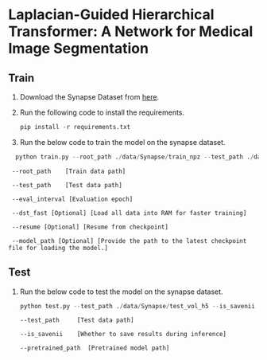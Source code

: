 # Laplacian-Guided Hierarchical Transformer: A Network for Medical Image Segmentation <br> <span style="float: right"><sub><sup></sub></sup></span>

## Train

1) Download the Synapse Dataset from [here](https://drive.google.com/uc?export=download&id=18I9JHH_i0uuEDg-N6d7bfMdf7Ut6bhBi).

2) Run the following code to install the requirements.

    ```python
   pip install -r requirements.txt
    ```

4) Run the below code to train the model on the synapse dataset.

  ```python
    python train.py --root_path ./data/Synapse/train_npz --test_path ./data/Synapse/test_vol_h5  --batch_size 20 --eval_interval 20 --max_epochs 600 --dst_fast --resume --model_path [MODEL PATH]
  ```
    
   ```
    --root_path    [Train data path]

    --test_path    [Test data path]

    --eval_interval [Evaluation epoch]

    --dst_fast [Optional] [Load all data into RAM for faster training]

    --resume [Optional] [Resume from checkpoint]

    --model_path [Optional] [Provide the path to the latest checkpoint file for loading the model.]
   ```


## Test 

1) Run the below code to test the model on the synapse dataset.
  
    
    ```python
    python test.py --test_path ./data/Synapse/test_vol_h5 --is_savenii --pretrained_path './best_model.pth'
    ```

    ```
    --test_path     [Test data path]
        
    --is_savenii    [Whether to save results during inference]

    --pretrained_path  [Pretrained model path]
    ```
